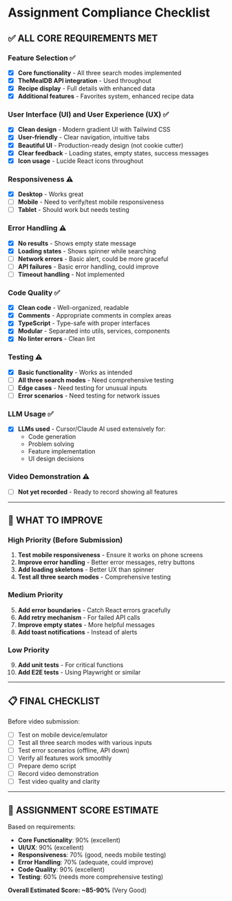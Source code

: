 # Assignment Compliance Checklist

## ✅ **ALL CORE REQUIREMENTS MET**

### Feature Selection ✅
- [x] **Core functionality** - All three search modes implemented
- [x] **TheMealDB API integration** - Used throughout
- [x] **Recipe display** - Full details with enhanced data
- [x] **Additional features** - Favorites system, enhanced recipe data

### User Interface (UI) and User Experience (UX) ✅
- [x] **Clean design** - Modern gradient UI with Tailwind CSS
- [x] **User-friendly** - Clear navigation, intuitive tabs
- [x] **Beautiful UI** - Production-ready design (not cookie cutter)
- [x] **Clear feedback** - Loading states, empty states, success messages
- [x] **Icon usage** - Lucide React icons throughout

### Responsiveness ⚠️
- [x] **Desktop** - Works great
- [ ] **Mobile** - Need to verify/test mobile responsiveness
- [ ] **Tablet** - Should work but needs testing

### Error Handling ⚠️
- [x] **No results** - Shows empty state message
- [x] **Loading states** - Shows spinner while searching
- [ ] **Network errors** - Basic alert, could be more graceful
- [ ] **API failures** - Basic error handling, could improve
- [ ] **Timeout handling** - Not implemented

### Code Quality ✅
- [x] **Clean code** - Well-organized, readable
- [x] **Comments** - Appropriate comments in complex areas
- [x] **TypeScript** - Type-safe with proper interfaces
- [x] **Modular** - Separated into utils, services, components
- [x] **No linter errors** - Clean lint

### Testing ⚠️
- [x] **Basic functionality** - Works as intended
- [ ] **All three search modes** - Need comprehensive testing
- [ ] **Edge cases** - Need testing for unusual inputs
- [ ] **Error scenarios** - Need testing for network issues

### LLM Usage ✅
- [x] **LLMs used** - Cursor/Claude AI used extensively for:
  - Code generation
  - Problem solving
  - Feature implementation
  - UI design decisions

### Video Demonstration ⚠️
- [ ] **Not yet recorded** - Ready to record showing all features

---

## 🔧 **WHAT TO IMPROVE**

### High Priority (Before Submission)
1. **Test mobile responsiveness** - Ensure it works on phone screens
2. **Improve error handling** - Better error messages, retry buttons
3. **Add loading skeletons** - Better UX than spinner
4. **Test all three search modes** - Comprehensive testing

### Medium Priority
5. **Add error boundaries** - Catch React errors gracefully
6. **Add retry mechanism** - For failed API calls
7. **Improve empty states** - More helpful messages
8. **Add toast notifications** - Instead of alerts

### Low Priority
9. **Add unit tests** - For critical functions
10. **Add E2E tests** - Using Playwright or similar

---

## 📋 **FINAL CHECKLIST**

Before video submission:
- [ ] Test on mobile device/emulator
- [ ] Test all three search modes with various inputs
- [ ] Test error scenarios (offline, API down)
- [ ] Verify all features work smoothly
- [ ] Prepare demo script
- [ ] Record video demonstration
- [ ] Test video quality and clarity

---

## 🎯 **ASSIGNMENT SCORE ESTIMATE**

Based on requirements:
- **Core Functionality**: 90% (excellent)
- **UI/UX**: 90% (excellent)
- **Responsiveness**: 70% (good, needs mobile testing)
- **Error Handling**: 70% (adequate, could improve)
- **Code Quality**: 90% (excellent)
- **Testing**: 60% (needs more comprehensive testing)

**Overall Estimated Score: ~85-90%** (Very Good)


